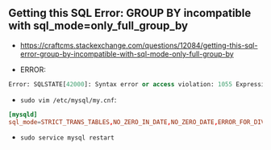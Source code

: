 ## Getting this SQL Error: GROUP BY incompatible with sql_mode=only_full_group_by
* https://craftcms.stackexchange.com/questions/12084/getting-this-sql-error-group-by-incompatible-with-sql-mode-only-full-group-by

* ERROR:
```sql
Error: SQLSTATE[42000]: Syntax error or access violation: 1055 Expression #2 of SELECT list is not in GROUP BY clause and contains nonaggregated column 'arashi_cake_web.c.name' which is not functionally dependent on columns in GROUP BY clause; this is incompatible with sql_mode=only_full_group_by
```

* `sudo vim /etc/mysql/my.cnf`:
```cnf
[mysqld]
sql_mode=STRICT_TRANS_TABLES,NO_ZERO_IN_DATE,NO_ZERO_DATE,ERROR_FOR_DIVISION_BY_ZERO,NO_AUTO_CREATE_USER,NO_ENGINE_SUBSTITUTION
```

* `sudo service mysql restart`
